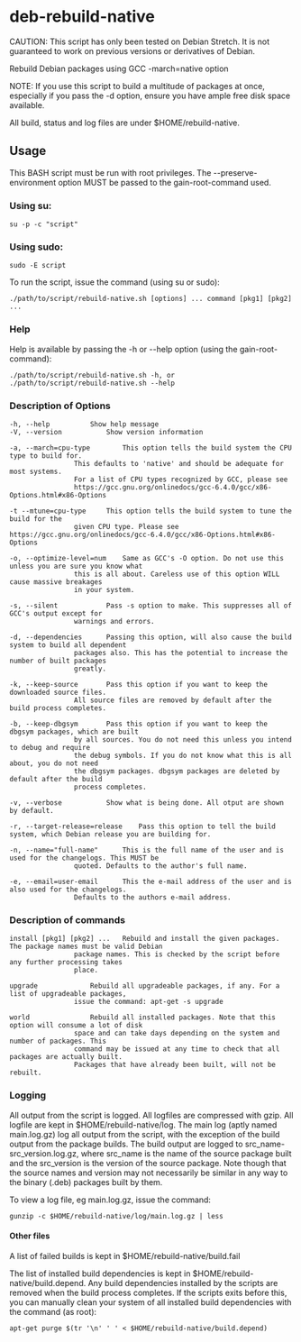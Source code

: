 # deb-rebuild-native

CAUTION: This script has only been tested on Debian Stretch. It is not guaranteed to work on previous versions or derivatives of Debian.

Rebuild Debian packages using GCC -march=native option

NOTE: If you use this script to build a multitude of packages at once,
      especially if you pass the -d option, ensure you have ample free
      disk space available.

All build, status and log files are under $HOME/rebuild-native.

## Usage
This BASH script must be run with root privileges. The --preserve-environment
option MUST be passed to the gain-root-command used.

### Using su:
	su -p -c "script"
### Using sudo:
	sudo -E script
To run the script, issue the command (using su or sudo):

	./path/to/script/rebuild-native.sh [options] ... command [pkg1] [pkg2] ...
### Help
Help is available by passing the -h or --help option (using the gain-root-command):

	./path/to/script/rebuild-native.sh -h, or
	./path/to/script/rebuild-native.sh --help

### Description of Options

	-h, --help			Show help message
	-V, --version			Show version information
	
	-a, --march=cpu-type		This option tells the build system the CPU type to build for.
					This defaults to 'native' and should be adequate for most systems.
					For a list of CPU types recognized by GCC, please see
					https://gcc.gnu.org/onlinedocs/gcc-6.4.0/gcc/x86-Options.html#x86-Options
							
	-t --mtune=cpu-type		This option tells the build system to tune the build for the
					given CPU type. Please see https://gcc.gnu.org/onlinedocs/gcc-6.4.0/gcc/x86-Options.html#x86-Options
	
	-o, --optimize-level=num	Same as GCC's -O option. Do not use this unless you are sure you know what
					this is all about. Careless use of this option WILL cause massive breakages
					in your system.
	
	-s, --silent			Pass -s option to make. This suppresses all of GCC's output except for
					warnings and errors.
					
	-d, --dependencies		Passing this option, will also cause the build system to build all dependent
					packages also. This has the potential to increase the number of built packages
					greatly.
	
	-k, --keep-source		Pass this option if you want to keep the downloaded source files.
					All source files are removed by default after the build process completes.
	
	-b, --keep-dbgsym		Pass this option if you want to keep the dbgsym packages, which are built
					by all sources. You do not need this unless you intend to debug and require
					the debug symbols. If you do not know what this is all about, you do not need
					the dbgsym packages. dbgsym packages are deleted by default after the build
					process completes.
	
	-v, --verbose			Show what is being done. All otput are shown by default.
	
	-r, --target-release=release	Pass this option to tell the build system, which Debian release you are building for.
	
	-n, --name="full-name"		This is the full name of the user and is used for the changelogs. This MUST be
					quoted. Defaults to the author's full name.
	
	-e, --email=user-email		This the e-mail address of the user and is also used for the changelogs.
					Defaults to the authors e-mail address.
	

### Description of commands

	install [pkg1] [pkg2] ...	Rebuild and install the given packages. The package names must be valid Debian
					package names. This is checked by the script before any further processing takes
					place.
	
	upgrade				Rebuild all upgradeable packages, if any. For a list of upgradeable packages,
					issue the command: apt-get -s upgrade
	
	world				Rebuild all installed packages. Note that this option will consume a lot of disk
					space and can take days depending on the system and number of packages. This
					command may be issued at any time to check that all packages are actually built.
					Packages that have already been built, will not be rebuilt.
	

### Logging

All output from the script is logged. All logfiles are compressed with gzip. All logfile are kept in $HOME/rebuild-native/log. The main log (aptly named main.log.gz) log all output from the script, with the exception of the build output from the package builds. The build output are logged to src_name-src_version.log.gz, where src_name is the name of the source package built and the src_version is the version of the source package. Note though that the source names and version may not necessarily be similar in any way to the binary (.deb) packages built by them.

To view a log file, eg main.log.gz, issue the command:

	gunzip -c $HOME/rebuild-native/log/main.log.gz | less


#### Other files

A list of failed builds is kept in $HOME/rebuild-native/build.fail

The list of installed build dependencies is kept in $HOME/rebuild-native/build.depend. Any build dependencies installed by the scripts are removed when the build process completes. If the scripts exits before this, you can manually clean your system of all installed build dependencies with the command (as root):

	apt-get purge $(tr '\n' ' ' < $HOME/rebuild-native/build.depend)
